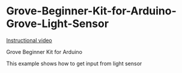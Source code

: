 # Grove-Beginner-Kit-for-Arduino-Grove-Light-Sensor

[Instructional video](https://youtu.be/wZBwFddMamQ)

Grove Beginner Kit for Arduino

This example shows how to get input from light sensor
